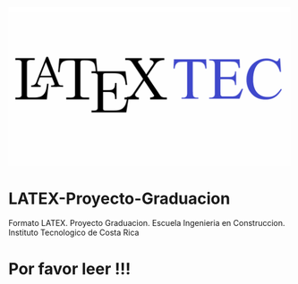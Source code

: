 ![alt test](/LATEX64.png)
# LATEX-Proyecto-Graduacion
Formato LATEX. Proyecto Graduacion. Escuela Ingenieria en Construccion. Instituto Tecnologico de Costa Rica
# Por favor leer !!!




